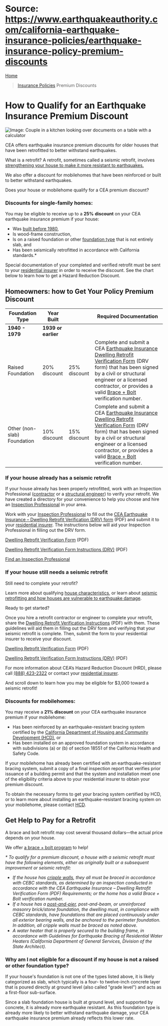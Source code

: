 # Source: https://www.earthquakeauthority.com/california-earthquake-insurance-policies/earthquake-insurance-policy-premium-discounts

[Home](/)
> [Insurance Policies](/california-earthquake-insurance-policies)
> Premium Discounts

# How to Qualify for an Earthquake Insurance Premium Discount

![Image: Couple in a kitchen looking over documents on a table with a calculator](/sites/default/files/images/premiumdiscounts-content-image.jpg "Couple in a kitchen looking over documents on a table with a calculator")

CEA offers earthquake insurance premium discounts for older houses that have been retrofitted to better withstand earthquakes.

What is a retrofit? A retrofit, sometimes called a seismic retrofit, involves [strengthening your house to make it more resistant to earthquakes.](/prepare-your-house-earthquake-risk "Is your house ready for an earthquake?")

We also offer a discount for mobilehomes that have been reinforced or built to better withstand earthquakes.

Does your house or mobilehome qualify for a CEA premium discount?

### Discounts for single-family homes:

You may be eligible to receive up to a **25%** **discount** on your CEA earthquake insurance premium if your house:

* Was [built before 1980](/california-earthquake-insurance-policies/earthquake-insurance-policy-premium-discounts/how-to-qualify-for-policy-discount "Your House's Characteristics"),
* Is wood-frame construction,
* Is on a raised foundation or other [foundation type](/california-earthquake-insurance-policies/earthquake-insurance-policy-premium-discounts/how-to-qualify-for-policy-discount "Your House's Characteristics") that is not entirely slab, and
* Has been seismically retrofitted in accordance with California standards.\*

Special documentation of your completed and verified retrofit must be sent to your [residential insurer](/california-earthquake-insurance-policies/participating-residential-insurers-earthquake "Participating Residential Insurers") in order to receive the discount. See the chart below to learn how to get a Hazard Reduction Discount.

## Homeowners: how to Get Your Policy Premium Discount

| **Foundation Type** | **Year Built** | | **Required Documentation** |
| --- | --- | --- | --- |
| **1940 - 1979** | **1939 or earlier** |
| Raised Foundation | 20% discount | 25% discount | Complete and submit a CEA [Earthquake Insurance Dwelling Retrofit Verification Form](/sites/default/files/document/cea-earthquake-insurance-dwelling-retrofit-form.pdf "CEA Earthquake Insurance Dwelling Retrofit Form 2019 (PDF)") (DRV form) that has been signed by a civil or structural engineer or a licensed contractor, or provides a valid [Brace + Bolt](#get-help-to-pay) verification number. |
| Other   (non-slab) Foundation | 10% discount | 15% discount | Complete and submit a CEA [Earthquake Insurance Dwelling Retrofit Verification Form](/sites/default/files/document/cea-earthquake-insurance-dwelling-retrofit-form.pdf "CEA Earthquake Insurance Dwelling Retrofit Form 2019 (PDF)") (DRV form) that has been signed by a civil or structural engineer or a licensed contractor, or provides a valid [Brace + Bolt](#get-help-to-pay) verification number. |

### If your house already has a seismic retrofit

If your house already has been properly retrofitted, work with an Inspection Professional ([contractor](https://www.californiaresidentialmitigationprogram.com/resources/find-a-contractor/) or a [structural engineer](https://www.californiaresidentialmitigationprogram.com/resources/find-a-contractor/find-a-licensed-design-pro/)) to verify your retrofit. We have created a directory for your convenience to help you choose and hire an [Inspection Professional](/california-earthquake-insurance-policies/earthquake-insurance-policy-premium-discounts/inspection-professionals-search "Inspection Professionals Search") in your area.

Work with your [Inspection Professional](/california-earthquake-insurance-policies/earthquake-insurance-policy-premium-discounts/inspection-professionals-search "Inspection Professionals Search") to fill out the [CEA Earthquake Insurance – Dwelling Retrofit Verification (DRV) form](/sites/default/files/document/cea-earthquake-insurance-dwelling-retrofit-form.pdf "CEA Earthquake Insurance Dwelling Retrofit Form 2019 (PDF)") (PDF) and submit it to your [residential insurer](/california-earthquake-insurance-policies/participating-residential-insurers-earthquake "Participating Residential Insurers"). The instructions below will aid your Inspection Professional in filling out the DRV form.

[Dwelling Retrofit Verification Form](/sites/default/files/document/cea-earthquake-insurance-dwelling-retrofit-form.pdf "CEA Earthquake Insurance Dwelling Retrofit Verification Form DRV (PDF)") (PDF)

[Dwelling Retrofit Verification Form Instructions (DRV)](/sites/default/files/document/drv-requirements-final.pdf "Dwelling Retrofit Verification Form Instructions (PDF). This document is intended for use by engineers and contractors in completing and signing a CEA Dwelling Retrofit Verification (“DRV”) form.") (PDF)

[Find an Inspection Professional](/california-earthquake-insurance-policies/earthquake-insurance-policy-premium-discounts/inspection-professionals-search "Inspection Professionals Search")

### If your house still needs a seismic retrofit

Still need to complete your retrofit?

Learn more about qualifying [house characteristics](/california-earthquake-insurance-policies/earthquake-insurance-policy-premium-discounts/how-to-qualify-for-policy-discount "Your House's Characteristics"), or learn about [seismic retrofitting and how houses are vulnerable to earthquake damage](/prepare-your-house-earthquake-risk "seismic retrofitting and how houses are vulnerable to earthquake damage").

Ready to get started?

Once you hire a retrofit contractor or engineer to complete your retrofit, share the [Dwelling Retrofit Verification Instructions](/sites/default/files/document/drv-requirements-final.pdf) (PDF) with them. These guidelines will aid them in filling out the DRV form and verifying that your seismic retrofit is complete. Then, submit the form to your residential insurer to receive your discount.

[Dwelling Retrofit Verification Form](/sites/default/files/document/cea-earthquake-insurance-dwelling-retrofit-form.pdf "CEA Earthquake Insurance Dwelling Retrofit Verification Form DRV (PDF)") (PDF)

[Dwelling Retrofit Verification Form Instructions (DRV)](/sites/default/files/document/drv-requirements-final.pdf "Dwelling Retrofit Verification Form Instructions (PDF). This document is intended for use by engineers and contractors in completing and signing a CEA Dwelling Retrofit Verification (“DRV”) form.") (PDF)

For more information about CEA’s Hazard Reduction Discount (HRD), please call [(888) 423-2322](tel:1-888-423-2322) or contact your [residential insurer](/california-earthquake-insurance-policies/participating-residential-insurers-earthquake "Participating Residential Insurers").

And scroll down to learn how you may be eligible for $3,000 toward a seismic retrofit!

### Discounts for mobilehomes:

You may receive a **21% discount** on your CEA earthquake insurance premium if your mobilehome:

* Has been reinforced by an earthquake-resistant bracing system certified by the [California Department of Housing and Community Development (HCD)](https://www.hcd.ca.gov "California Department of Housing and Community Development"), or
* Has been installed on an approved foundation system in accordance with subdivisions (a) or (b) of section 18551 of the California Health and Safety Code.

If your mobilehome has already been certified with an earthquake-resistant bracing system, submit a copy of a final inspection report that verifies prior issuance of a building permit and that the system and installation meet one of the eligibility criteria above to your residential insurer to obtain your premium discount.

To obtain the necessary forms to get your bracing system certified by HCD, or to learn more about installing an earthquake-resistant bracing system on your mobilehome, please contact [HCD](https://www.hcd.ca.gov/manufactured-and-mobilehomes "California Department of Housing and Community Development").

## Get Help to Pay for a Retrofit

A brace and bolt retrofit may cost several thousand dollars—the actual price depends on your house.

We offer [a brace + bolt program](/prepare-your-house-earthquake-risk/brace-and-bolt-grants "Earthquake Retrofit Grants") to help!

*\* To qualify for a premium discount, a house with a seismic retrofit must have the following elements, either as originally built or a subsequent improvement or seismic retrofit:*

* *If the house has [cripple walls](/prepare-your-house-earthquake-risk/structural-risks/cripple-wall-house "Cripple Wall House"), they all must be braced in accordance with CEBC standards, as determined by an inspection conducted in accordance with the CEA Earthquake Insurance – Dwelling Retrofit Verification Form (PDF) Requirements; or the home has a valid Brace + Bolt verification number.​*
* *If a house has a [post-and-pier](/prepare-your-house-earthquake-risk/structural-risks/post-pier-house "Post & Pier House"), post-and-beam, or unreinforced masonry brick/stone foundation, the dwelling must, in compliance with CEBC standards, have foundations that are placed continuously under all exterior bearing walls, and be anchored to the perimeter foundation. In addition, all cripple walls must be braced as noted above.*
* *A water heater that is properly secured to the building frame, in accordance with Guidelines for Earthquake Bracing of Residential Water Heaters (California Department of General Services, Division of the State Architect).*

### Why am I not eligible for a discount if my house is not a raised or other foundation type?

If your house's foundation is not one of the types listed above, it is likely categorized as slab, which typically is a four- to twelve-inch concrete layer that is poured directly at ground level (also called "grade level") and acts as a first-floor sub-surface.

Since a slab foundation house is built at ground level, and supported by concrete, it is already more earthquake resistant. As this foundation type is already more likely to better withstand earthquake damage, your CEA earthquake insurance premium already reflects this lower rate.